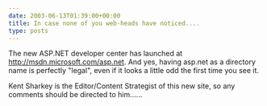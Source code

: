 ```yaml
---
date: 2003-06-13T01:39:00+00:00
title: In case none of you web-heads have noticed....
type: posts
---
```

The new ASP.NET developer center has launched at <http://msdn.microsoft.com/asp.net>. And yes, having asp.net as a directory name is perfectly "legal", even if it looks a little odd the first time you see it.

Kent Sharkey is the Editor/Content Strategist of this new site, so any comments should be directed to him......

